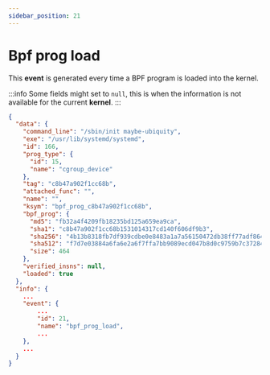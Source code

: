 ```yaml
---
sidebar_position: 21
---
```


# Bpf prog load

This **event** is generated every time a BPF program is loaded into the kernel.

:::info
Some fields might set to `null`, this is when the information is not available for the current **kernel**.
:::

```json
{
  "data": {
    "command_line": "/sbin/init maybe-ubiquity",
    "exe": "/usr/lib/systemd/systemd",
    "id": 166,
    "prog_type": {
      "id": 15,
      "name": "cgroup_device"
    },
    "tag": "c8b47a902f1cc68b",
    "attached_func": "",
    "name": "",
    "ksym": "bpf_prog_c8b47a902f1cc68b",
    "bpf_prog": {
      "md5": "fb32a4f4209fb18235bd125a659ea9ca",
      "sha1": "c8b47a902f1cc68b1531014317cd140f606df9b3",
      "sha256": "4b13b8318fb7df939cdbe0e8483a1a7a56150472db38ff77adf86455eeddb447",
      "sha512": "f7d7e03884a6fa6e2a6f7ffa7bb9089ecd047b8d0c9759b7c372843d5eac618a15cb3cd240753035d9b629f52834c93a98cdf10c262b9aeac45258c262ecab6b",
      "size": 464
    },
    "verified_insns": null,
    "loaded": true
  },
  "info": {
    ...
    "event": {
        ...
        "id": 21,
        "name": "bpf_prog_load",
        ...
    },
    ...
  }
}
```
